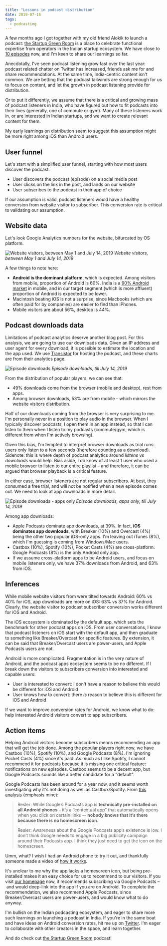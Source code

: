 ```yaml
---
title: "Lessons in podcast distribution"
date: 2019-07-16
tags:
  - podcasting
---
```


A few months ago I got together with my old friend Alokik to launch a podcast: [the Startup Green Room](https://startupgreenroom.com) is a place to celebrate functional expertise from operators in the Indian startup ecosystem. We have close to [10 episodes](https://startupgreenroom.com/episodes) now, and I'm keen to share our learnings so far.

Anecdotally, I've seen podcast listening grow fast over the last year: podcast related chatter on Twitter has increased, friends ask me for and share recommendations. At the same time, India-centric content isn't common. We are betting that the podcast tailwinds are strong enough for us to focus on content, and let the growth in podcast listening provide for distribution.

Or to put it differently, we assume that there is a critical and growing mass of podcast listeners in India, who have figured out how to fit podcasts into their lives (generally, one of commute or gym). Many of these listeners work in, or are interested in Indian startups, and we want to create relevant content for them.

My early learnings on distribution seem to suggest this assumption might be more right among iOS than Android users.

## User funnel

Let's start with a simplified user funnel, starting with how most users discover the podcast.

- User discovers the podcast (episode) on a social media post
- User clicks on the link in the post, and lands on our website
- User subscribes to the podcast in their app of choice

If our assumption is valid, podcast listeners would have a healthy conversion from website visitor to subscriber. This conversion rate is critical to validating our assumption.

## Website data

Let's look Google Analytics numbers for the website, bifurcated by OS platform.

![Website visitors, between May 1 and July 14, 2019](/img/podcast-distribution/ga.png)
_Website visitors, between May 1 and July 14, 2019_

A few things to note here:

- **Android is the dominant platform**, which is expected. Among visitors from mobile, proportion of Android is 60%. India is a [90% Android market](http://gs.statcounter.com/os-market-share/mobile/india) in mobile, and in our target segment (which is more affluent) proportion of Android is expected to be lower.
- Macintosh beating iOS is not a surprise, since Macbooks (which are often paid for by companies) are easier to find than iPhones.
- Mobile visitors are about 56%, desktop is 44%.

## Podcast downloads data

Limitations of podcast analytics deserve another blog post. For this analysis, we are going to use our downloads data. Given an IP address and user agent for every download, it is possible to estimate the location and the app used. We use [Transistor](https://transistor.fm/) for hosting the podcast, and these charts are from their analytics page.

![Episode downloads](/img/podcast-distribution/downloads-all.png)
_Episode downloads, till July 14, 2019_

From the distribution of popular players, we can see that:

- 49% downloads come from the browser (mobile and desktop), rest from apps.
- Among browser downloads, 53% are from mobile – which mirrors the website visitors distribution.

Half of our downloads coming from the browser is very surprising to me. I'm personally never in a position to play audio in the browser. When I typically discover podcasts, I open them in an app instead, so that I can listen to them when I listen to my podcasts (commute/gym, which is different from when I'm actively browsing).

Given this bias, I'm tempted to interpret browser downloads as trial runs: users only listen to a few seconds (therefore counting as a download). Sidenote: this is where depth of podcast analytics around _listens vs downloads_ would help. Bias aside, I do know of at least 1 user who used a mobile browser to listen to our entire playlist – and therefore, it can be argued that browser playback is a critical feature.

In either case, browser listeners are not regular subscribers. At best, they consumed a free trial, and will not be notified when a new episode comes out. We need to look at app downloads in more detail.

![Episode downloads - apps only](/img/podcast-distribution/downloads-apps.png)
_Episode downloads, apps only, till July 14, 2019_

Among app downloads:

- Apple Podcasts dominate app downloads, at 39%. In fact, **iOS dominates app downloads**, with Breaker (10%) and Overcast (4%) being the other two popular iOS-only apps. I'm leaving out iTunes (8%), which I'm guessing is coming from Windows/Mac users.
- Castbox (10%), Spotify (10%), Pocket Casts (4%) are cross-platform. Google Podcasts (8%) is the only Android only app.
- If we assume cross-platform apps to be Android users, and focus on mobile listeners only, we have 37% downloads from Android, and 63% from iOS.

## Inferences

While mobile website visitors from were tilted towards Android: 60% vs 40% for iOS, app downloads are more on iOS: 63% vs 37% for Android. Clearly, the website visitor to podcast subscriber conversion works different for iOS and Android.

The iOS ecosystem is dominated by the default app, which sets the benchmark for other podcast apps on iOS. From user conversations, I know that podcast listeners on iOS start with the default app, and then graduate to something like Breaker/Overcast for specific features. By extension, it can be said that Breaker/Overcast users are power-users, and Apple Podcasts users are not.

Android is more complicated. Fragmentation is in the very nature of Android, and the podcast apps ecosystem seems to be no different. If I break down the visitors to subscribers conversion into interested and capable users:

- User is interested to convert: I don't have a reason to believe this would be different for iOS and Android
- User knows how to convert: there _is_ reason to believe this is different for iOS and Android

If we want to improve conversion rates for Android, we know what to do: help interested Android visitors convert to app subscribers.

## Action items

Helping Android visitors become subscribers means recommending an app that will get the job done. Among the popular players right now, we have Castbox (10%), Spotify (10%), and Google Podcasts (8%). I'm ignoring Pocket Casts (4%) since it's paid. As much as I like Spotify, I cannot recommend it for podcasts because it is missing one critical feature: notifications on new episodes. Castbox seems to be a decent app, but Google Podcasts sounds like a better candidate for a "default".

Google Podcasts has been around for a year now, and it seems worth investigating why it's not doing as well as Castbox/Spotify. From [this analysis](https://www.amplifimedia.com/blogstein/2018/12/5/why-is-google-podcasts-app-failing-so-hard) (emphasis mine):

> Resler: While Google’s Podcasts app is **technically pre-installed on all Android phones** – it’s a “contextual app” that automatically opens when you click on certain links -- **nobody knows that it’s there because there is no homescreen icon**.
>
> Resler: Awareness about the Google Podcasts app’s existence is low. I don’t think Google needs to engage in a big publicity campaign around their Podcasts app. I think they just need to get the icon on the homescreen.

Umm, what? I wish I had an Android phone to try it out, and thankfully someone made a video of [how it works](https://www.youtube.com/watch?v=0dUVeQmCRaA).

It's unclear to me why the app lacks a homescreen icon, but being pre-installed makes it an easy choice for us to recommend to our visitors. If you visit [our homepage](https://startupgreenroom.com) now, it recommends subscribing via Google Podcasts – and would deep-link into the app if you are on Android. To complete the recommendation, we also recommend Apple Podcasts, since Breaker/Overcast users are power-users, and would know what to do anyway.

I'm bullish on the Indian podcasting ecosystem, and eager to share more such learnings on launching a podcast in India. If you're in the same boat and have ideas on Android conversion rates, hit me up on [Twitter](https://twitter.com/arjunattam). I'm eager to collaborate with other creators in the space, and learn together.

And do check out [the Startup Green Room](https://startupgreenroom.com) podcast!
